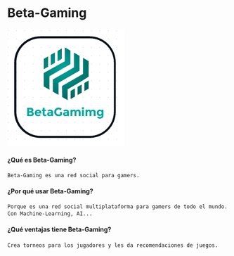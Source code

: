 # Beta-Gaming
![alt tag](templogo.png)

#### ¿Qué es Beta-Gaming?

    Beta-Gaming es una red social para gamers.

#### ¿Por qué usar Beta-Gaming?

    Porque es una red social multiplataforma para gamers de todo el mundo. Con Machine-Learning, AI...

#### ¿Qué ventajas tiene Beta-Gaming?
    
    Crea torneos para los jugadores y les da recomendaciones de juegos.
